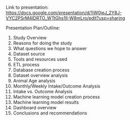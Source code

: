 Link to presentation: https://docs.google.com/presentation/d/1iW0jeJ_2Y8J-VYC2PSrM4IDRTO_WTtGhs1lI-W8mLro/edit?usp=sharing

Presentation Plan/Outline:

1. Study Overview
2. Reasons for doing the study
3. What questions we hope to answer
4. Dataset source
5. Tools and resources used
6. ETL process
7. Database creation process
8. Dataset overview analysis
9. Animal Age analysis
10. Monthly/Weekly Intake/Outcome Analysis
11. Intake vs. Outcome Analysis
12. Machine learning model creation process
13. Machine learning model results
14. Dashboard overview
15. Conclusions and recommendations